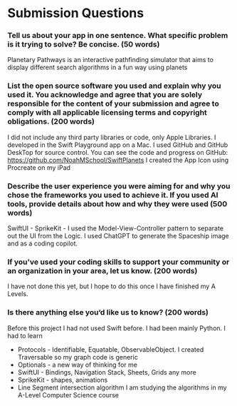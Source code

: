 # Submission Questions 

### Tell us about your app in one sentence. What specific problem is it trying to solve? Be concise. (50 words)

Planetary Pathways is an interactive pathfinding simulator that aims to display different search algorithms in a fun way using planets
  

### List the open source software you used and explain why you used it. You acknowledge and agree that you are solely responsible for the content of your submission and agree to comply with all applicable licensing terms and copyright obligations. (200 words)

I did not include any third party libraries or code, only Apple Libraries.
I developed in the Swift Playground app on a Mac. I used GitHub and GitHub DeskTop for source control. You can see the code and progress on GitHub: https://github.com/NoahMSchool/SwiftPlanets
I created the App Icon using Procreate on my iPad

###  Describe the user experience you were aiming for and why you chose the frameworks you used to achieve it. If you used AI tools, provide details about how and why they were used (500 words)

SwiftUI - 
SprikeKit -
I used the Model-View-Controller pattern to separate out the UI from the Logic.
I used ChatGPT to generate the Spaceship image and as a coding copilot.

### If you've used your coding skills to support your community or an organization in your area, let us know. (200 words)

I have not done this yet, but I hope to do this once I have finished my A Levels.
 
### Is there anything else you‘d like us to know? (200 words)

Before this project I had not used Swift before. I had been mainly Python. I had to learn
- Protocols - Identifiable, Equatable, ObservableObject. I created Traversable so my graph code is generic
- Optionals  - a new way of thinking for me
- SwiftUI - Bindings, Navigation Stack, Sheets, Grids any more
- SprikeKit - shapes, animations
- Line Segment intersection algorithm 
I am studying the algorithms in my A-Level Computer Science course
